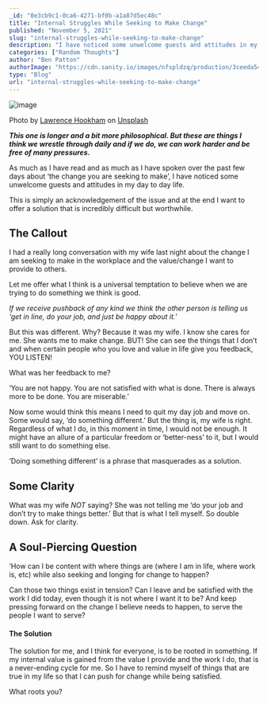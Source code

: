```yaml
---
_id: "0e3cb9c1-0ca6-4271-bf0b-a1a87d5ec48c"
title: "Internal Struggles While Seeking to Make Change"
published: "November 5, 2021"
slug: "internal-struggles-while-seeking-to-make-change"
description: "I have noticed some unwelcome guests and attitudes in my day to day life"
categories: ["Random Thoughts"]
author: "Ben Patton"
authorImage: "https://cdn.sanity.io/images/nfspldzq/production/3ceeda54221c7c0614ecc51f955c7be39a1da34e-512x512.jpg"
type: "Blog"
url: "internal-struggles-while-seeking-to-make-change"
---
```


![image](https://cdn.sanity.io/images/nfspldzq/production/abd62907842f33f381072115855299b5568a0b12-1600x840.png?w=800)

Photo by [Lawrence Hookham](https://unsplash.com/@hookie1001?utm_source=medium&utm_medium=referral) on [Unsplash](https://unsplash.com?utm_source=medium&utm_medium=referral)

**_This one is longer and a bit more philosophical. But these are things I think we wrestle through daily and if we do, we can work harder and be free of many pressures._**

As much as I have read and as much as I have spoken over the past few days about ‘the change you are seeking to make’, I have noticed some unwelcome guests and attitudes in my day to day life.

This is simply an acknowledgement of the issue and at the end I want to offer a solution that is incredibly difficult but worthwhile.

## The Callout

I had a really long conversation with my wife last night about the change I am seeking to make in the workplace and the value/change I want to provide to others.

Let me offer what I think is a universal temptation to believe when we are trying to do something we think is good.

_If we receive pushback of any kind we think the other person is telling us ‘get in line, do your job, and just be happy about it.’_

But this was different. Why? Because it was my wife. I know she cares for me. She wants me to make change. BUT! She can see the things that I don’t and when certain people who you love and value in life give you feedback, YOU LISTEN!

What was her feedback to me?

‘You are not happy. You are not satisfied with what is done. There is always more to be done. You are miserable.’

Now some would think this means I need to quit my day job and move on. Some would say, ‘do something different.’ But the thing is, my wife is right. Regardless of what I do, in this moment in time, I would not be enough. It might have an allure of a particular freedom or ‘better-ness’ to it, but I would still want to do something else.

‘Doing something different’ is a phrase that masquerades as a solution.

## Some Clarity

What was my wife _NOT_ saying? She was not telling me ‘do your job and don’t try to make things better.’ But that is what I tell myself. So double down. Ask for clarity.

## A Soul-Piercing Question

‘How can I be content with where things are (where I am in life, where work is, etc) while also seeking and longing for change to happen?

Can those two things exist in tension? Can I leave and be satisfied with the work I did today, even though it is not where I want it to be? And keep pressing forward on the change I believe needs to happen, to serve the people I want to serve?

#### The Solution

The solution for me, and I think for everyone, is to be rooted in something. If my internal value is gained from the value I provide and the work I do, that is a never-ending cycle for me. So I have to remind myself of things that are true in my life so that I can push for change while being satisfied.

What roots you?
